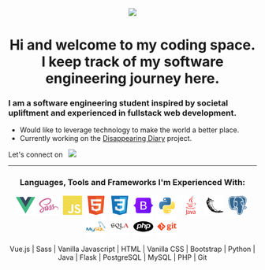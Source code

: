 <div id="header" align="center">
  <img src="https://media.giphy.com/media/v1.Y2lkPTc5MGI3NjExNmE4ODRhNTAwOTcxOTU5Njg3NWE2OTdhOTNmNGIyZGJkNzVhYzFiNiZlcD12MV9pbnRlcm5hbF9naWZzX2dpZklkJmN0PXRz/6xpBQeimnN5QKT29oQ/giphy.gif" width="100"/>
</div>


<h1 align="center">Hi and welcome to my coding space. I keep track of my software engineering journey here.</h1>

<h3>I am a software engineering student inspired by societal upliftment and experienced in fullstack web development.</h3>
<ul>
  <li>Would like to leverage technology to make the world a better place.</li>
  <li>Currently working on the <a href="https://github.com/zariacs/disappearing-diary" target="_blank">Disappearing Diary</a> project.</li>
  
</ul>
Let's connect on &nbsp; <a href="https://www.linkedin.com/in/zaria-chen-shui/"> <img src="https://img.shields.io/badge/LinkedIn-0077B5?style=for-the-badge&logo=linkedin&logoColor=white" height="20" border-radius="50"/> </a>

---
<div align="center">
  <h3> Languages, Tools and Frameworks I'm Experienced With: </h3>

<div>
  <img src="https://github.com/devicons/devicon/blob/master/icons/vuejs/vuejs-original.svg" title="Vue.js" **alt="Vue.js" width="40" height="40"/>&nbsp;  
  <img src="https://github.com/devicons/devicon/blob/master/icons/sass/sass-original.svg" title="Sass" **alt="Sass" width="40" height="40"/>&nbsp;
  <img src="https://github.com/devicons/devicon/blob/master/icons/javascript/javascript-plain.svg" title="JavaScript" alt="JavaScript" width="40" height="40"/>&nbsp;
  <img src="https://github.com/devicons/devicon/blob/master/icons/html5/html5-original.svg" title="HTML5" alt="HTML" width="40" height="40"/>&nbsp;   
  <img src="https://github.com/devicons/devicon/blob/master/icons/css3/css3-original.svg"  title="CSS3" alt="CSS" width="40" height="40"/>&nbsp;
  <img src="https://github.com/devicons/devicon/blob/master/icons/bootstrap/bootstrap-original.svg" title="Bootstrap" **alt="Bootstrap" width="40" height="40"/>&nbsp;
  <img src="https://github.com/devicons/devicon/blob/master/icons/python/python-original.svg" title="Python" **alt="Python" width="40" height="40"/>&nbsp;
  <img src="https://github.com/devicons/devicon/blob/master/icons/java/java-plain-wordmark.svg" title="Java" alt="Java" width="40" height="40"/>&nbsp; 
  <img src="https://github.com/devicons/devicon/blob/master/icons/flask/flask-original.svg" title="Flask" **alt="Flask" width="40" height="40"/>&nbsp;  
  <img src="https://github.com/devicons/devicon/blob/master/icons/postgresql/postgresql-plain.svg" title="PostgreSQL" **alt="PostgreSQL" width="40" height="40"/>&nbsp;
  <img src="https://github.com/devicons/devicon/blob/master/icons/mysql/mysql-original-wordmark.svg" title="MySQL"  alt="MySQL" width="40" height="40"/>&nbsp;
  <img src="https://github.com/devicons/devicon/blob/master/icons/sqlalchemy/sqlalchemy-original.svg" title="SQLAlchemy" **alt="SQLAlchemy" width="40" height="40"/>&nbsp;  
  <img src="https://github.com/devicons/devicon/blob/master/icons/php/php-plain.svg" title="PHP" **alt="PHP" width="40" height="40"/>&nbsp;
  <img src="https://github.com/devicons/devicon/blob/master/icons/git/git-plain-wordmark.svg" title="Git" **alt="Git" width="40" height="40"/>&nbsp;    
<!--   <img src="https://github.com/devicons/devicon/blob/master/icons/typescript/typescript-plain.svg" title="TypeScript" **alt="TypeScript" width="40" height="40"/>&nbsp; -->
<!--   <img src="https://github.com/devicons/devicon/blob/master/icons/illustrator/illustrator-line.svg" title="Illustrator" **alt="Illustrator" width="40" height="40"/>&nbsp;  
  <img src="https://github.com/devicons/devicon/blob/master/icons/photoshop/photoshop-line.svg" title="Photoshop" **alt="Photoshop" width="40" height="40"/>&nbsp;   -->
</div>
  
  Vue.js | Sass | Vanilla Javascript | HTML | Vanilla CSS | Bootstrap | Python | Java | Flask | PostgreSQL | MySQL | PHP | Git
</div>

<!--
**zariacs/zariacs** is a ✨ _special_ ✨ repository because its `README.md` (this file) appears on your GitHub profile.

Here are some ideas to get you started:

- 🔭 I’m currently working on ...
- 🌱 I’m currently learning ...
- 👯 I’m looking to collaborate on ...
- 🤔 I’m looking for help with ...
- 💬 Ask me about ...
- 📫 How to reach me: ...
- 😄 Pronouns: ...
- ⚡ Fun fact: ...
-->


<!-- 
The two main sources of info for the creation of this READEM were:
https://www.sitepoint.com/github-profile-readme/
https://github.com/devicons/devicon/tree/master/icons

-->

